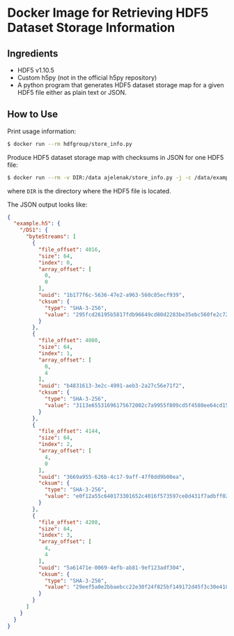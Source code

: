 # Docker Image for Retrieving HDF5 Dataset Storage Information

## Ingredients

* HDF5 v1.10.5
* Custom h5py (not in the official h5py repository)
* A python program that generates HDF5 dataset storage map for a given HDF5 file either as plain text or JSON.

## How to Use

Print usage information:

```bash
$ docker run --rm hdfgroup/store_info.py
```

Produce HDF5 dataset storage map with checksums in JSON for one HDF5 file:

```bash
$ docker run --rm -v DIR:/data ajelenak/store_info.py -j -c /data/example.h5
```

where `DIR` is the directory where the HDF5 file is located.

The JSON output looks like:

```json
{
  "example.h5": {
    "/DS1": {
      "byteStreams": [
        {
          "file_offset": 4016,
          "size": 64,
          "index": 0,
          "array_offset": [
            0,
            0
          ],
          "uuid": "1b177f6c-5636-47e2-a963-560c85ecf939",
          "cksum": {
            "type": "SHA-3-256",
            "value": "295fcd26195b5817fdb96649cd80d2283be35ebc560fe2c727e874ced9af4474"
          }
        },
        {
          "file_offset": 4080,
          "size": 64,
          "index": 1,
          "array_offset": [
            0,
            4
          ],
          "uuid": "b4831613-3e2c-4991-aeb3-2a27c56e71f2",
          "cksum": {
            "type": "SHA-3-256",
            "value": "3113e65531696175672002c7a9955f809cd5f4580ee64cd154b39302d0442ed5"
          }
        },
        {
          "file_offset": 4144,
          "size": 64,
          "index": 2,
          "array_offset": [
            4,
            0
          ],
          "uuid": "3669a955-626b-4c17-9aff-47f0dd9b00ea",
          "cksum": {
            "type": "SHA-3-256",
            "value": "e0f12a55c640173301652c4016f573597ce8d431f7adbff02edc740880f07dc8"
          }
        },
        {
          "file_offset": 4208,
          "size": 64,
          "index": 3,
          "array_offset": [
            4,
            4
          ],
          "uuid": "5a61471e-0069-4efb-ab81-9ef123adf304",
          "cksum": {
            "type": "SHA-3-256",
            "value": "29eef5a0e2bbaebcc22e30f24f825bf149172d45f3c30e4108dba54b3a53a7ae"
          }
        }
      ]
    }
  }
}
```
